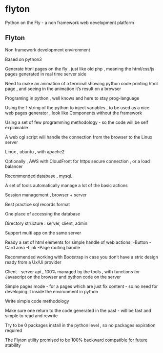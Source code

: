 # flyton
Python on the Fly - a non framework web development platform




## Flyton 

Non framework development environment

Based on python3

Generate html pages on the fly , just like old php , meaning the html/css/js pages generated in real time server side

Need to make an animation of a terminal showing python code printing html page , and seeing in the animation it’s result on a browser

Programing in python , well knows and here to stay prog-language 

Using the f-string of the python to inject variables , to be used as a nice web pages generator , look like Components without the framework

Using a set of few programming methodology - so the code will be self explainable

A web cgi script will handle the connection from the browser to the Linux server

Linux , ubuntu , with apache2

Optionally , AWS with CloudFront for https secure connection , or a load balancer

Recommended database , mysql. 

A set of tools automatically manage a lot of the basic actions

Session management , browser + server

Best practice sql records format

One place of accessing the database

Directory structure : server, client, admin

Support multi app on the same server

Ready a set of html elements for simple handle of web actions:
-Button
-Card area
-Link
-Page routing handle


Recommended working with Bootstrap in case you don’t have a stric design ready from a Ux/Ui provider

Client - server api , 100% managed by the tools , with functions for Javascript on the browser and python code on the server

Simple pages mode - for a pages which are just fix content - so no need for developing it inside the environment in python

Write simple code methodology

Make sure one return to the code generated in the past - will be fast and simple to read and rewrite

Try to be 0 packages install in the python level , so no packages expiration required

The Flyton utility promised to be 100% backward compatible for future stability


